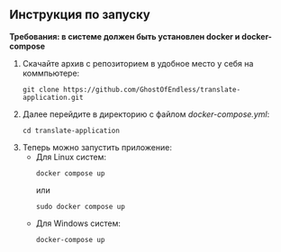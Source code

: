 ## Инструкция по запуску
**Требования: в системе должен быть установлен docker и docker-compose**

1. Скачайте архив с репозиторием в удобное место у себя на коммпьютере:
    ```
    git clone https://github.com/GhostOfEndless/translate-application.git
    ```
2. Далее перейдите в директорию с файлом *docker-compose.yml*:
    ```
    cd translate-application
    ```
3. Теперь можно запустить приложение:
    * Для Linux систем:
      ```
      docker compose up
      ```
      или
      ```
      sudo docker compose up
      ```
    * Для Windows систем:
      ```
      docker-compose up
      ```
